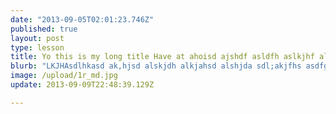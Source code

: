 ```yaml
---
date: "2013-09-05T02:01:23.746Z"
published: true
layout: post
type: lesson
title: Yo this is my long title Have at ahoisd ajshdf asldfh aslkjhf alkjahsdf aljsdhf alhfjsd alfhjsd alhjsdf alhfjsd
blurb: "LKJHAsdlhkasd ak,hjsd alskjdh alkjahsd alshjda sdl;akjfhs asdfg;oashidf gasdljhkfa as.dfjh asdf;lkajsdhf asldfkjhas dflajsdhf asldfhkja sldf"
image: /upload/1r_md.jpg
update: 2013-09-09T22:48:39.129Z

---
```


